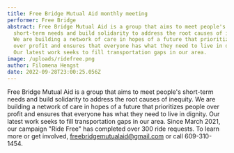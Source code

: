 ```yaml
---
title: Free Bridge Mutual Aid monthly meeting
performer: Free Bridge
abstract: Free Bridge Mutual Aid is a group that aims to meet people's
  short-term needs and build solidarity to address the root causes of inequity.
  We are building a network of care in hopes of a future that prioritizes people
  over profit and ensures that everyone has what they need to live in dignity.
  Our latest work seeks to fill transportation gaps in our area.
image: /uploads/ridefree.png
author: Filomena Hengst
date: 2022-09-28T23:00:25.056Z
---
```

Free Bridge Mutual Aid is a group that aims to meet people's short-term needs and build solidarity to address the root causes of inequity. We are building a network of care in hopes of a future that prioritizes people over profit and ensures that everyone has what they need to live in dignity. Our latest work seeks to fill transportation gaps in our area. Since March 2021, our campaign "Ride Free" has completed over 300 ride requests.  To learn more or get involved, freebridgemutualaid@gmail.com or call 609-310-1454.